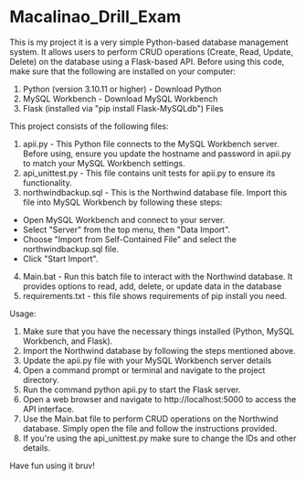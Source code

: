 # Macalinao_Drill_Exam
This is my project it is a very simple Python-based database management system. It allows users to perform CRUD operations (Create, Read, Update, Delete) on the database using a Flask-based API.
Before using this code, make sure that the following are installed on your computer:
1.	Python (version 3.10.11 or higher) - Download Python
2.	MySQL Workbench - Download MySQL Workbench
3.	Flask (installed via "pip install Flask-MySQLdb") Files

This project consists of the following files:
1.	apii.py - This Python file connects to the MySQL Workbench server. Before using, ensure you update the hostname and password in apii.py to match your MySQL Workbench settings.
2.	api_unittest.py - This file contains unit tests for apii.py to ensure its functionality.
3.	northwindbackup.sql - This is the Northwind database file. Import this file into MySQL Workbench by following these steps:
-	Open MySQL Workbench and connect to your server.
-	Select "Server" from the top menu, then "Data Import".
-	Choose "Import from Self-Contained File" and select the northwindbackup.sql file.
-	Click "Start Import".
4.	Main.bat - Run this batch file to interact with the Northwind database. It provides options to read, add, delete, or update data in the database
5.  requirements.txt - this file shows requirements of pip install you need.

Usage:
1.	Make sure that you have the necessary things installed (Python, MySQL Workbench, and Flask).
2.	Import the Northwind database by following the steps mentioned above.
3.	Update the apii.py file with your MySQL Workbench server details
4.	Open a command prompt or terminal and navigate to the project directory.
5.	Run the command python apii.py to start the Flask server.
6.	Open a web browser and navigate to http://localhost:5000 to access the API interface.
7.	Use the Main.bat file to perform CRUD operations on the Northwind database. Simply open the file and follow the instructions provided.
8.	If you're using the api_unittest.py make sure to change the IDs and other details. 

Have fun using it bruv!
